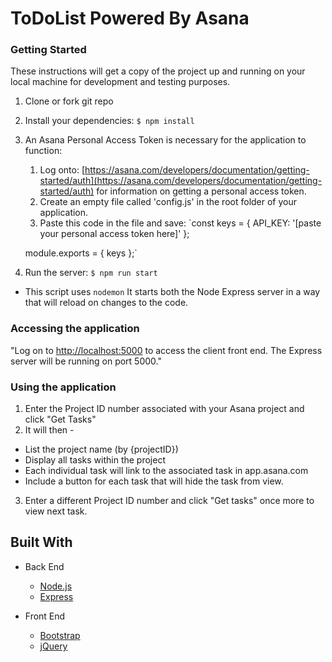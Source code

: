 # ToDoList Powered By Asana

### Getting Started

These instructions will get a copy of the project up and running on your local machine for development and testing purposes.

1. Clone or fork git repo
2. Install your dependencies: `$ npm install`
3. An Asana Personal Access Token is necessary for the application to function:

   1. Log onto: [https://asana.com/developers/documentation/getting-started/auth](https://asana.com/developers/documentation/getting-started/auth) for information on getting a personal access token.
   2. Create an empty file called 'config.js' in the root folder of your application.
   3. Paste this code in the file and save:
      `const keys = {
      API_KEY: '[paste your personal access token here]'
      };

   module.exports = { keys };`

4. Run the server: `$ npm run start`

* This script uses `nodemon` It starts both the Node Express server in a way that will reload on changes to the code.

### Accessing the application

"Log on to [http://localhost:5000](http://localhost:5000) to access the client front end. The Express server will be running on port 5000."

### Using the application

1. Enter the Project ID number associated with your Asana project and click "Get Tasks"
2. It will then -

* List the project name (by {projectID})
* Display all tasks within the project
* Each individual task will link to the associated task in app.asana.com
* Include a button for each task that will hide the task from view.

3. Enter a different Project ID number and click "Get tasks" once more to view next task.

## Built With

* Back End

  * [Node.js](https://nodejs.org)
  * [Express](https://expressjs.com/)

* Front End
  * [Bootstrap](https://getbootstrap.com/)
  * [jQuery](https://jquery.com/)
